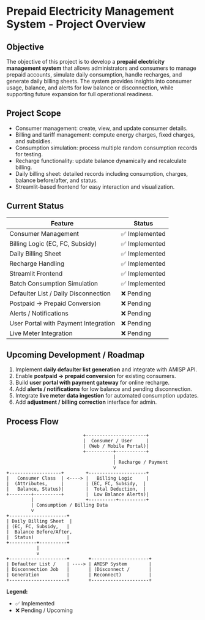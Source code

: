 # Prepaid Electricity Management System - Project Overview

## Objective

The objective of this project is to develop a **prepaid electricity management system** that allows administrators and consumers to manage prepaid accounts, simulate daily consumption, handle recharges, and generate daily billing sheets. The system provides insights into consumer usage, balance, and alerts for low balance or disconnection, while supporting future expansion for full operational readiness.

## Project Scope

* Consumer management: create, view, and update consumer details.
* Billing and tariff management: compute energy charges, fixed charges, and subsidies.
* Consumption simulation: process multiple random consumption records for testing.
* Recharge functionality: update balance dynamically and recalculate billing.
* Daily billing sheet: detailed records including consumption, charges, balance before/after, and status.
* Streamlit-based frontend for easy interaction and visualization.

## Current Status

| Feature                              | Status        |
| ------------------------------------ | ------------- |
| Consumer Management                  | ✅ Implemented |
| Billing Logic (EC, FC, Subsidy)      | ✅ Implemented |
| Daily Billing Sheet                  | ✅ Implemented |
| Recharge Handling                    | ✅ Implemented |
| Streamlit Frontend                   | ✅ Implemented |
| Batch Consumption Simulation         | ✅ Implemented |
| Defaulter List / Daily Disconnection | ❌ Pending     |
| Postpaid → Prepaid Conversion        | ❌ Pending     |
| Alerts / Notifications               | ❌ Pending     |
| User Portal with Payment Integration | ❌ Pending     |
| Live Meter Integration               | ❌ Pending     |

## Upcoming Development / Roadmap

1. Implement **daily defaulter list generation** and integrate with AMISP API.
2. Enable **postpaid → prepaid conversion** for existing consumers.
3. Build **user portal with payment gateway** for online recharge.
4. Add **alerts / notifications** for low balance and pending disconnection.
5. Integrate **live meter data ingestion** for automated consumption updates.
6. Add **adjustment / billing correction** interface for admin.

## Process Flow

```
                            +----------------------+
                            |  Consumer / User     |
                            | (Web / Mobile Portal)|
                            +----------+-----------+
                                       |
                                       | Recharge / Payment
                                       v
+-------------------+        +---------------------+
|   Consumer Class  | <----> |   Billing Logic     |
|  (Attributes,     |        | (EC, FC, Subsidy,  |
|   Balance, Status)|        |  Total Deduction,  |
+--------+----------+        |  Low Balance Alerts)|
         |                   +----------+----------+
         | Consumption / Billing Data
         v
+---------------------+
| Daily Billing Sheet  |
| (EC, FC, Subsidy,   |
|  Balance Before/After,
|  Status)            |
+----------+----------+
           |
           v
+---------------------+       +---------------------+
| Defaulter List /    | ----> | AMISP System        |
| Disconnection Job   |       | (Disconnect /       |
| Generation          |       | Reconnect)          |
+---------------------+       +---------------------+
```

**Legend:**

* ✅ Implemented
* ❌ Pending / Upcoming
